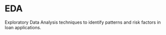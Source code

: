 # EDA
Exploratory Data Analysis techniques to identify patterns and risk factors in loan applications.
